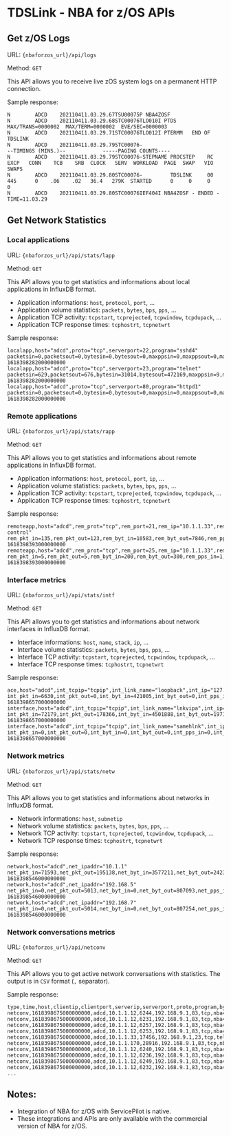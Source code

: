 # TDSLink - NBA for z/OS APIs

## Get z/OS Logs

URL: `{nbaforzos_url}/api/logs`

Method: `GET`

This API allows you to receive live zOS system logs on a permanent HTTP connection.

Sample response:

```
N        ADCD    202110411.03.29.67TSU00075P NBA4ZOSF
N        ADCD    202110411.03.29.68STC00076TLO010I PTDS      MAX/TRANS=0000002  MAX/TERM=0000002  EVE/SEC=0000003
N        ADCD    202110411.03.29.71STC00076TLO012I PTERMM   END OF TDSLINK
N        ADCD    202110411.03.29.79STC00076-                                              --TIMINGS (MINS.)--            -----PAGING COUNTS----
N        ADCD    202110411.03.29.79STC00076-STEPNAME PROCSTEP    RC   EXCP   CONN    TCB    SRB  CLOCK   SERV  WORKLOAD  PAGE  SWAP   VIO SWAPS
N        ADCD    202110411.03.29.80STC00076-         TDSLINK     00    445      0    .06    .02   36.4   279K  STARTED      0     0     0     0
N        ADCD    202110411.03.29.80STC00076IEF404I NBA4ZOSF - ENDED - TIME=11.03.29
```

## Get Network Statistics

### Local applications

URL: `{nbaforzos_url}/api/stats/lapp`

Method: `GET`

This API allows you to get statistics and informations about local applications in InfluxDB format.

* Application informations: `host`, `protocol`, `port`, ...
* Application volume statistics: `packets`, `bytes`, `bps`, `pps`, ...
* Application TCP activity: `tcpstart`, `tcprejected`, `tcpwindow`, `tcpdupack`, ...
* Application TCP response times: `tcphostrt`, `tcpnetwrt`

Sample response:

```
localapp,host="adcd",proto="tcp",serverport=22,program="sshd4" packetsin=0,packetsout=0,bytesin=0,bytesout=0,maxppsin=0,maxppsout=0,maxbpsin=0,maxbpsout=0,tcpstart=0,tcpend=0,tcprejected=0,tcphostrt=0,tcpnetwrt=0,tcpdupack=0,tcpretransmit=0,tcpwindow=0,tcpstartinprivate=0,tcpstartinpublic=0,tcpstartoutprivate=0,tcpstartoutpublic=0,tcpendin=0,tcpendout=0,tcpreset=0,conversations=0 1618398282000000000
localapp,host="adcd",proto="tcp",serverport=23,program="telnet" packetsin=629,packetsout=676,bytesin=31014,bytesout=472169,maxppsin=9,maxppsout=9,maxbpsin=3606,maxbpsout=67554,tcpstart=5,tcpend=2,tcprejected=0,tcphostrt=106,tcpnetwrt=8,tcpdupack=1,tcpretransmit=3,tcpwindow=0,tcpstartinprivate=5,tcpstartinpublic=0,tcpstartoutprivate=0,tcpstartoutpublic=0,tcpendin=0,tcpendout=2,tcpreset=0,conversations=2,bytesintopip="10.1.1.170",bytesouttopip="10.1.1.170" 1618398282000000000
localapp,host="adcd",proto="tcp",serverport=80,program="httpd1" packetsin=0,packetsout=0,bytesin=0,bytesout=0,maxppsin=0,maxppsout=0,maxbpsin=0,maxbpsout=0,tcpstart=0,tcpend=0,tcprejected=0,tcphostrt=0,tcpnetwrt=0,tcpdupack=0,tcpretransmit=0,tcpwindow=0,tcpstartinprivate=0,tcpstartinpublic=0,tcpstartoutprivate=0,tcpstartoutpublic=0,tcpendin=0,tcpendout=0,tcpreset=0,conversations=0 1618398282000000000
```

  
### Remote applications

URL: `{nbaforzos_url}/api/stats/rapp`

Method: `GET`

This API allows you to get statistics and informations about remote applications in InfluxDB format.

* Application informations: `host`, `protocol`, `port`, `ip`, ...
* Application volume statistics: `packets`, `bytes`, `bps`, `pps`, ...
* Application TCP activity: `tcpstart`, `tcprejected`, `tcpwindow`, `tcpdupack`, ...
* Application TCP response times: `tcphostrt`, `tcpnetwrt`

Sample response:

```
remoteapp,host="adcd",rem_prot="tcp",rem_port=21,rem_ip="10.1.1.33",rem_stack_name="tcpip",rem_agr_name="ftp\ control" rem_pkt_in=135,rem_pkt_out=123,rem_byt_in=10583,rem_byt_out=7846,rem_pps_in=5,rem_pps_out=5,rem_bps_in=3545,rem_bps_out=2626,rem_pkt_64_in=31,rem_pkt_128_in=104,rem_pkt_256_in=0,rem_pkt_512_in=0,rem_pkt_1024_in=0,rem_pkt_1025_in=0,rem_pkt_64_out=76,rem_pkt_128_out=47,rem_pkt_256_out=0,rem_pkt_512_out=0,rem_pkt_1024_out=0,rem_pkt_1025_out=0,rem_pkt_frag_in=0,rem_pkt_frag_out=0,rem_tcp_cn_sta=9,rem_tcp_cn_sto=10,rem_tcp_cn_rej=0,rem_tcp_cn_act=0,rem_max_hrt=280,rem_avg_hrt=11,rem_max_nrt=56,rem_avg_nrt=4,rem_tcp_dup_ack=0,rem_tcp_retrmt=0,rem_tcp_window=0,rem_hrt_inf_1=66,rem_hrt_inf_2=0,rem_hrt_inf_5=0,rem_hrt_inf_10=0,rem_hrt_sup_10=0,rem_nrt_inf_1=66,rem_nrt_inf_2=0,rem_nrt_inf_5=0,rem_nrt_inf_10=0,rem_nrt_sup_10=0,rem_frag_in_per=0.00,rem_frag_out_per=0.00,rem_dup_ack_per=0.00,rem_retrmt_per=0.00,rem_window_per=0.00 1618398393000000000
remoteapp,host="adcd",rem_prot="tcp",rem_port=25,rem_ip="10.1.1.33",rem_stack_name="tcpip",rem_agr_name="smtp" rem_pkt_in=5,rem_pkt_out=5,rem_byt_in=200,rem_byt_out=300,rem_pps_in=1,rem_pps_out=1,rem_bps_in=31,rem_bps_out=47,rem_pkt_64_in=5,rem_pkt_128_in=0,rem_pkt_256_in=0,rem_pkt_512_in=0,rem_pkt_1024_in=0,rem_pkt_1025_in=0,rem_pkt_64_out=5,rem_pkt_128_out=0,rem_pkt_256_out=0,rem_pkt_512_out=0,rem_pkt_1024_out=0,rem_pkt_1025_out=0,rem_pkt_frag_in=0,rem_pkt_frag_out=0,rem_tcp_cn_sta=0,rem_tcp_cn_sto=0,rem_tcp_cn_rej=5,rem_tcp_cn_act=0,rem_max_hrt=0,rem_avg_hrt=0,rem_max_nrt=0,rem_avg_nrt=0,rem_tcp_dup_ack=0,rem_tcp_retrmt=0,rem_tcp_window=0,rem_hrt_inf_1=0,rem_hrt_inf_2=0,rem_hrt_inf_5=0,rem_hrt_inf_10=0,rem_hrt_sup_10=0,rem_nrt_inf_1=0,rem_nrt_inf_2=0,rem_nrt_inf_5=0,rem_nrt_inf_10=0,rem_nrt_sup_10=0,rem_frag_in_per=0.00,rem_frag_out_per=0.00,rem_dup_ack_per=0.00,rem_retrmt_per=0.00,rem_window_per=0.00 1618398393000000000
```

  
### Interface metrics

URL: `{nbaforzos_url}/api/stats/intf`

Method: `GET`
  
This API allows you to get statistics and informations about network interfaces in InfluxDB format.

* Interface informations: `host`, `name`, `stack`, `ip`, ...
* Interface volume statistics: `packets`, `bytes`, `bps`, `pps`, ...
* Interface TCP activity: `tcpstart`, `tcprejected`, `tcpwindow`, `tcpdupack`, ...
* Interface TCP response times: `tcphostrt`, `tcpnetwrt`

Sample response:

```
ace,host="adcd",int_tcpip="tcpip",int_link_name="loopback",int_ip="127.0.0.1" int_pkt_in=6630,int_pkt_out=0,int_byt_in=421005,int_byt_out=0,int_pps_in=1,int_pps_out=0,int_bps_in=301,int_bps_out=0,int_pkt_64_in=3315,int_pkt_128_in=3315,int_pkt_256_in=0,int_pkt_512_in=0,int_pkt_1024_in=0,int_pkt_1025_in=0,int_pkt_64_out=0,int_pkt_128_out=0,int_pkt_256_out=0,int_pkt_512_out=0,int_pkt_1024_out=0,int_pkt_1025_out=0,int_pkt_frag_in=0,int_pkt_frag_out=0,int_tcp_cn_sta=0,int_tcp_cn_sto=0,int_tcp_cn_rej=0,int_tcp_cn_act=0,int_icmp_in=185640,int_icmp_out=0,int_igmp_in=0,int_igmp_out=0,int_tcp_in=0,int_tcp_out=0,int_igrp_in=0,int_igrp_out=0,int_udp_in=235365,int_udp_out=0,int_gre_in=0,int_gre_out=0,int_esp_in=0,int_esp_out=0,int_ah_in=0,int_ah_out=0,int_eigrp_in=0,int_eigrp_out=0,int_ospf_in=0,int_ospf_out=0,int_l2tp_in=0,int_l2tp_out=0,int_othr_in=0,int_othr_out=0,int_tcp_dup_ack=0,int_tcp_retrmt=0,int_tcp_window=0,int_load_in=0.00,int_load_out=0.00,int_frag_in_per=0.00,int_frag_out_per=0.00,int_dup_ack_per=0.00,int_retrmt_per=0.00,int_window_per=0.00,int_req_per_min=0,int_sta_in_priv=0,int_sta_in_pub=0,int_sta_out_priv=0,int_sta_out_pub=0,int_sto_in=0,int_sto_out=0,int_tcp_cn_res=0 1618398657000000000
interface,host="adcd",int_tcpip="tcpip",int_link_name="lnkvipa",int_ip="192.168.9.1" int_pkt_in=72179,int_pkt_out=178366,int_byt_in=4501888,int_byt_out=197101581,int_pps_in=426,int_pps_out=2147,int_bps_in=138011,int_bps_out=24109041,int_pkt_64_in=58223,int_pkt_128_in=4760,int_pkt_256_in=9010,int_pkt_512_in=86,int_pkt_1024_in=100,int_pkt_1025_in=0,int_pkt_64_out=19064,int_pkt_128_out=166,int_pkt_256_out=20212,int_pkt_512_out=11142,int_pkt_1024_out=1926,int_pkt_1025_out=125856,int_pkt_frag_in=0,int_pkt_frag_out=0,int_tcp_cn_sta=5626,int_tcp_cn_sto=5749,int_tcp_cn_rej=56,int_tcp_cn_act=5,int_icmp_in=1129907,int_icmp_out=319,int_igmp_in=0,int_igmp_out=0,int_tcp_in=3136616,int_tcp_out=193877940,int_igrp_in=0,int_igrp_out=0,int_udp_in=235365,int_udp_out=3223322,int_gre_in=0,int_gre_out=0,int_esp_in=0,int_esp_out=0,int_ah_in=0,int_ah_out=0,int_eigrp_in=0,int_eigrp_out=0,int_ospf_in=0,int_ospf_out=0,int_l2tp_in=0,int_l2tp_out=0,int_othr_in=0,int_othr_out=0,int_tcp_dup_ack=70,int_tcp_retrmt=1004,int_tcp_window=404,int_load_in=0.00,int_load_out=0.00,int_frag_in_per=0.00,int_frag_out_per=0.00,int_dup_ack_per=0.03,int_retrmt_per=0.40,int_window_per=0.16,int_req_per_min=0,int_sta_in_priv=5626,int_sta_in_pub=0,int_sta_out_priv=0,int_sta_out_pub=0,int_sto_in=40,int_sto_out=5584,int_tcp_cn_res=2 1618398657000000000
interface,host="adcd",int_tcpip="tcpip",int_link_name="samehlnk",int_ip="" int_pkt_in=0,int_pkt_out=0,int_byt_in=0,int_byt_out=0,int_pps_in=0,int_pps_out=0,int_bps_in=0,int_bps_out=0,int_pkt_64_in=0,int_pkt_128_in=0,int_pkt_256_in=0,int_pkt_512_in=0,int_pkt_1024_in=0,int_pkt_1025_in=0,int_pkt_64_out=0,int_pkt_128_out=0,int_pkt_256_out=0,int_pkt_512_out=0,int_pkt_1024_out=0,int_pkt_1025_out=0,int_pkt_frag_in=0,int_pkt_frag_out=0,int_tcp_cn_sta=0,int_tcp_cn_sto=0,int_tcp_cn_rej=0,int_tcp_cn_act=0,int_icmp_in=0,int_icmp_out=0,int_igmp_in=0,int_igmp_out=0,int_tcp_in=0,int_tcp_out=0,int_igrp_in=0,int_igrp_out=0,int_udp_in=0,int_udp_out=0,int_gre_in=0,int_gre_out=0,int_esp_in=0,int_esp_out=0,int_ah_in=0,int_ah_out=0,int_eigrp_in=0,int_eigrp_out=0,int_ospf_in=0,int_ospf_out=0,int_l2tp_in=0,int_l2tp_out=0,int_othr_in=0,int_othr_out=0,int_tcp_dup_ack=0,int_tcp_retrmt=0,int_tcp_window=0,int_load_in=0.00,int_load_out=0.00,int_frag_in_per=0.00,int_frag_out_per=0.00,int_dup_ack_per=0.00,int_retrmt_per=0.00,int_window_per=0.00,int_req_per_min=0,int_sta_in_priv=0,int_sta_in_pub=0,int_sta_out_priv=0,int_sta_out_pub=0,int_sto_in=0,int_sto_out=0,int_tcp_cn_res=0 1618398657000000000
```
  
### Network metrics

URL: `{nbaforzos_url}/api/stats/netw`

Method: `GET`

This API allows you to get statistics and informations about networks in InfluxDB format.

* Network informations: `host`, `subnetip`
* Network volume statistics: `packets`, `bytes`, `bps`, `pps`, ...
* Network TCP activity: `tcpstart`, `tcprejected`, `tcpwindow`, `tcpdupack`, ...
* Network TCP response times: `tcphostrt`, `tcpnetwrt`

Sample response:

```
network,host="adcd",net_ipaddr="10.1.1" net_pkt_in=71593,net_pkt_out=195138,net_byt_in=3577211,net_byt_out=242301404,net_pps_in=439,net_pps_out=2147,net_bps_in=141190,net_bps_out=24108786,net_pkt_64_in=65930,net_pkt_128_in=1544,net_pkt_256_in=3934,net_pkt_512_in=85,net_pkt_1024_in=100,net_pkt_1025_in=0,net_pkt_64_out=18955,net_pkt_128_out=213,net_pkt_256_out=5143,net_pkt_512_out=11117,net_pkt_1024_out=1935,net_pkt_1025_out=157775,net_pkt_frag_in=0,net_pkt_frag_out=0,net_tcp_cn_sta=5587,net_tcp_cn_sto=5711,net_tcp_cn_rej=61,net_tcp_cn_act=5,net_icmp_in=319,net_icmp_out=319,net_igmp_in=0,net_igmp_out=0,net_tcp_in=3576892,net_tcp_out=241499005,net_igrp_in=0,net_igrp_out=0,net_udp_in=0,net_udp_out=802080,net_gre_in=0,net_gre_out=0,net_esp_in=0,net_esp_out=0,net_ah_in=0,net_ah_out=0,net_eigrp_in=0,net_eigrp_out=0,net_ospf_in=0,net_ospf_out=0,net_l2tp_in=0,net_l2tp_out=0,net_othr_in=0,net_othr_out=0,net_max_hrt=5125,net_avg_hrt=61,net_max_nrt=69,net_avg_nrt=8,net_tcp_dup_ack=1414,net_tcp_retrmt=2957,net_tcp_window=404,net_hrt_inf_1=5840,net_hrt_inf_2=7,net_hrt_inf_5=5,net_hrt_inf_10=1,net_hrt_sup_10=0,net_nrt_inf_1=269,net_nrt_inf_2=0,net_nrt_inf_5=0,net_nrt_inf_10=0,net_nrt_sup_10=0,net_frag_in_per=0.00,net_frag_out_per=0.00,net_dup_ack_per=0.53,net_retrmt_per=1.11,net_window_per=0.15 1618398546000000000
network,host="adcd",net_ipaddr="192.168.5" net_pkt_in=0,net_pkt_out=5013,net_byt_in=0,net_byt_out=807093,net_pps_in=0,net_pps_out=1,net_bps_in=0,net_bps_out=127,net_pkt_64_in=0,net_pkt_128_in=0,net_pkt_256_in=0,net_pkt_512_in=0,net_pkt_1024_in=0,net_pkt_1025_in=0,net_pkt_64_out=0,net_pkt_128_out=0,net_pkt_256_out=5013,net_pkt_512_out=0,net_pkt_1024_out=0,net_pkt_1025_out=0,net_pkt_frag_in=0,net_pkt_frag_out=0,net_tcp_cn_sta=0,net_tcp_cn_sto=0,net_tcp_cn_rej=0,net_tcp_cn_act=0,net_icmp_in=0,net_icmp_out=0,net_igmp_in=0,net_igmp_out=0,net_tcp_in=0,net_tcp_out=0,net_igrp_in=0,net_igrp_out=0,net_udp_in=0,net_udp_out=807093,net_gre_in=0,net_gre_out=0,net_esp_in=0,net_esp_out=0,net_ah_in=0,net_ah_out=0,net_eigrp_in=0,net_eigrp_out=0,net_ospf_in=0,net_ospf_out=0,net_l2tp_in=0,net_l2tp_out=0,net_othr_in=0,net_othr_out=0,net_max_hrt=0,net_avg_hrt=0,net_max_nrt=0,net_avg_nrt=0,net_tcp_dup_ack=0,net_tcp_retrmt=0,net_tcp_window=0,net_hrt_inf_1=0,net_hrt_inf_2=0,net_hrt_inf_5=0,net_hrt_inf_10=0,net_hrt_sup_10=0,net_nrt_inf_1=0,net_nrt_inf_2=0,net_nrt_inf_5=0,net_nrt_inf_10=0,net_nrt_sup_10=0,net_frag_in_per=0.00,net_frag_out_per=0.00,net_dup_ack_per=0.00,net_retrmt_per=0.00,net_window_per=0.00 1618398546000000000
network,host="adcd",net_ipaddr="192.168.7" net_pkt_in=0,net_pkt_out=5014,net_byt_in=0,net_byt_out=807254,net_pps_in=0,net_pps_out=1,net_bps_in=0,net_bps_out=255,net_pkt_64_in=0,net_pkt_128_in=0,net_pkt_256_in=0,net_pkt_512_in=0,net_pkt_1024_in=0,net_pkt_1025_in=0,net_pkt_64_out=0,net_pkt_128_out=0,net_pkt_256_out=5014,net_pkt_512_out=0,net_pkt_1024_out=0,net_pkt_1025_out=0,net_pkt_frag_in=0,net_pkt_frag_out=0,net_tcp_cn_sta=0,net_tcp_cn_sto=0,net_tcp_cn_rej=0,net_tcp_cn_act=0,net_icmp_in=0,net_icmp_out=0,net_igmp_in=0,net_igmp_out=0,net_tcp_in=0,net_tcp_out=0,net_igrp_in=0,net_igrp_out=0,net_udp_in=0,net_udp_out=807254,net_gre_in=0,net_gre_out=0,net_esp_in=0,net_esp_out=0,net_ah_in=0,net_ah_out=0,net_eigrp_in=0,net_eigrp_out=0,net_ospf_in=0,net_ospf_out=0,net_l2tp_in=0,net_l2tp_out=0,net_othr_in=0,net_othr_out=0,net_max_hrt=0,net_avg_hrt=0,net_max_nrt=0,net_avg_nrt=0,net_tcp_dup_ack=0,net_tcp_retrmt=0,net_tcp_window=0,net_hrt_inf_1=0,net_hrt_inf_2=0,net_hrt_inf_5=0,net_hrt_inf_10=0,net_hrt_sup_10=0,net_nrt_inf_1=0,net_nrt_inf_2=0,net_nrt_inf_5=0,net_nrt_inf_10=0,net_nrt_sup_10=0,net_frag_in_per=0.00,net_frag_out_per=0.00,net_dup_ack_per=0.00,net_retrmt_per=0.00,net_window_per=0.00 1618398546000000000
```

  
### Network conversations metrics

URL: `{nbaforzos_url}/api/netconv`

Method: `GET`

This API allows you to get active network conversations with statistics. The output is in `CSV` format (`,` separator).

Sample response:

```
type,time,host,clientip,clientport,serverip,serverport,proto,program,bytesin,bytesout,packetsin,packetsout,sizein,sizeout,windowsizein,windowsizeout
netconv,1618398675000000000,adcd,10.1.1.12,6244,192.168.9.1,83,tcp,nba4zos,401,6606,7,8,57,826,255,255
netconv,1618398675000000000,adcd,10.1.1.12,6231,192.168.9.1,83,tcp,nba4zos,361,2218,6,6,60,370,255,255
netconv,1618398675000000000,adcd,10.1.1.12,6257,192.168.9.1,83,tcp,nba4zos,401,6593,7,8,57,824,255,255
netconv,1618398675000000000,adcd,10.1.1.12,6253,192.168.9.1,83,tcp,nba4zos,358,4645,6,7,60,664,255,255
netconv,1618398675000000000,adcd,10.1.1.33,17456,192.168.9.1,23,tcp,telnet,510,15536,11,19,46,818,255,255
netconv,1618398675000000000,adcd,10.1.1.170,28916,192.168.9.1,83,tcp,nba4zos,121,80,3,2,40,40,255,255
netconv,1618398675000000000,adcd,10.1.1.12,6240,192.168.9.1,83,tcp,nba4zos,401,6606,7,8,57,826,255,255
netconv,1618398675000000000,adcd,10.1.1.12,6236,192.168.9.1,83,tcp,nba4zos,401,8792,7,9,57,977,255,255
netconv,1618398675000000000,adcd,10.1.1.12,6249,192.168.9.1,83,tcp,nba4zos,401,6606,7,8,57,826,255,255
netconv,1618398675000000000,adcd,10.1.1.12,6232,192.168.9.1,83,tcp,nba4zos,361,6593,6,8,60,824,255,255
...
```

## Notes:

* Integration of NBA for z/OS with ServicePilot is native.
* These integrations and APIs are only available with the commercial version of NBA for z/OS.


